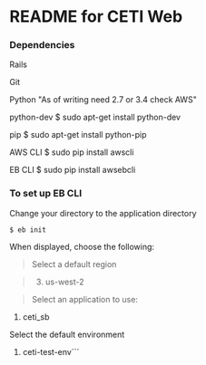 # README for CETI Web #

### Dependencies ###
Rails

Git

Python			"As of writing need 2.7 or 3.4 check AWS"

python-dev		$ sudo apt-get install python-dev

pip				$ sudo apt-get install python-pip

AWS CLI			$ sudo pip install awscli

EB CLI			$ sudo pip install awsebcli

### To set up EB CLI ###
Change your directory to the application directory

`$ eb init`

When displayed, choose the following:

>Select a default region

>3) us-west-2

>Select an application to use:

1) ceti_sb

Select the default environment

1) ceti-test-env```
